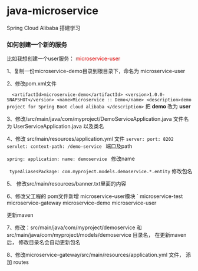 # java-microservice
Spring Cloud Alibaba 搭建学习

### 如何创建一个新的服务

比如我想创建一个user服务： <font color=red>microservice-user</font>

1、复制一份microservice-demo目录到根目录下，命名为 microservice-user

2、修改pom.xml文件

`	<artifactId>microservice-demo</artifactId>
 	<version>1.0.0-SNAPSHOT</version>
 	<name>Microservice :: Demo</name>
 	<description>demo project for Spring Boot cloud alibaba </description>
 `
把 **demo** 改为 **user**

3、修改/src/main/java/com/myproject/DemoServiceApplication.java 文件名为 UserServiceApplication.java
以及类名

4、修改 src/main/resources/application.yml 文件
`server:
  port: 8202
  servlet:
    context-path: /demo-service
`
端口及path

`spring:
   application:
     name: demoservice
`
修改name

`  typeAliasesPackage: com.myproject.models.demoservice.*.entity
`
修改包名

5、 修改src/main/resources/banner.txt里面的内容
 
6、修改父工程的 pom文件新增 microservice-user模块
`<modules>
     <module>microservice-test</module>
     <module>microservice-gateway</module>
     <module>microservice-demo</module>
     <module>microservice-user</module>
 </modules>

更新maven

7、修改：src/main/java/com/myproject/demoservice 和src/main/java/com/myproject/models/demoservice 目录名， 在更新maven后， 修改目录名会自动更新包名

8、修改microservice-gateway/src/main/resources/application.yml 文件， 添加 routes 
